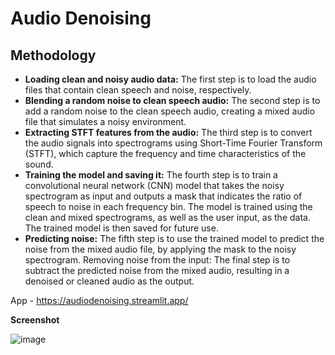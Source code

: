 # Audio Denoising

## Methodology

- **Loading clean and noisy audio data:** The first step is to load the audio files that contain clean speech and noise, respectively.
- **Blending a random noise to clean speech audio:** The second step is to add a random noise to the clean speech audio, creating a mixed audio file that simulates a noisy environment.
- **Extracting STFT features from the audio:** The third step is to convert the audio signals into spectrograms using Short-Time Fourier Transform (STFT), which capture the frequency and time characteristics of the sound.
- **Training the model and saving it:** The fourth step is to train a convolutional neural network (CNN) model that takes the noisy spectrogram as input and outputs a mask that indicates the ratio of speech to noise in each frequency bin. The model is trained using the clean and mixed spectrograms, as well as the user input, as the data. The trained model is then saved for future use.
- **Predicting noise:** The fifth step is to use the trained model to predict the noise from the mixed audio file, by applying the mask to the noisy spectrogram.
Removing noise from the input: The final step is to subtract the predicted noise from the mixed audio, resulting in a denoised or cleaned audio as the output.



App - https://audiodenoising.streamlit.app/

**Screenshot**

![image](https://github.com/aravindsriraj/Audio_Denoising/assets/60252521/65ab91d6-d339-48c8-a12a-3b02ae9728ef)

